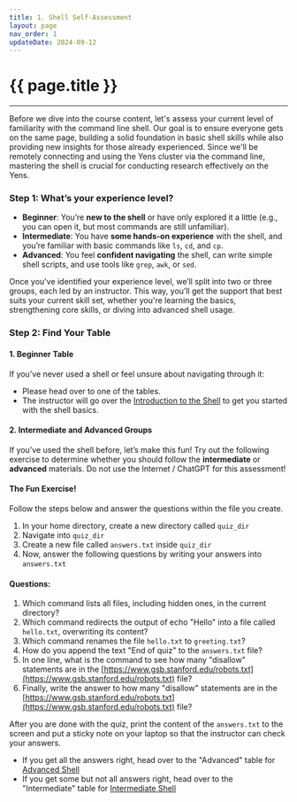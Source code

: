 ```yaml
---
title: 1. Shell Self-Assessment 
layout: page
nav_order: 1
updateDate: 2024-09-12
---
```


# {{ page.title }}
---

Before we dive into the course content, let's assess your current level of familiarity with the command line shell. Our goal is to ensure everyone gets on the same page, building a solid foundation in basic shell skills while also providing new insights for those already experienced. Since we'll be remotely connecting and using the Yens cluster via the command line, mastering the shell is crucial for conducting research effectively on the Yens. 


### Step 1: What’s your experience level?

- **Beginner**: You’re **new to the shell** or have only explored it a little (e.g., you can open it, but most commands are still unfamiliar).
- **Intermediate**: You have **some hands-on experience** with the shell, and you’re familiar with basic commands like `ls`, `cd`, and `cp`.
- **Advanced**: You feel **confident navigating** the shell, can write simple shell scripts, and use tools like `grep`, `awk`, or `sed`.

Once you've identified your experience level, we’ll split into two or three groups, each led by an instructor. This way, you’ll get the support that best suits your current skill set, whether you're learning the basics, strengthening core skills, or diving into advanced shell usage.

### Step 2: Find Your Table

#### 1. **Beginner Table**
If you’ve never used a shell or feel unsure about navigating through it:
- Please head over to one of the tables. 
- The instructor will go over the [Introduction to the Shell](beginner_shell/1_introduction.md) to get you started with the shell basics.

#### 2. **Intermediate and Advanced Groups**
If you’ve used the shell before, let’s make this fun! Try out the following exercise to determine whether you should follow the **intermediate** or **advanced** materials. Do not use the Internet / ChatGPT for this assessment!

#### The Fun Exercise!

Follow the steps below and answer the questions within the file you create.

1. In your home directory, create a new directory called `quiz_dir`
2. Navigate into `quiz_dir`
3. Create a new file called `answers.txt` inside `quiz_dir`
4. Now, answer the following questions by writing your answers into `answers.txt`


#### Questions:

1. Which command lists all files, including hidden ones, in the current directory?
2. Which command redirects the output of echo "Hello" into a file called `hello.txt`, overwriting its content?
3. Which command renames the file `hello.txt` to `greeting.txt`?
4. How do you append the text "End of quiz" to the `answers.txt` file?
5. In one line, what is the command to see how many "disallow" statements are in the [https://www.gsb.stanford.edu/robots.txt](https://www.gsb.stanford.edu/robots.txt) file?
6. Finally, write the answer to how many "disallow" statements are in the [https://www.gsb.stanford.edu/robots.txt](https://www.gsb.stanford.edu/robots.txt) file? 


After you are done with the quiz, print the content of the `answers.txt` to the screen and put a sticky note on your laptop so that the instructor can check your answers. 

- If you get all the answers right, head over to the "Advanced" table for [Advanced Shell](advanced_shell/advanced_shell.md) 
- If you get some but not all answers right, head over to the "Intermediate" table for [Intermediate Shell](intermediate_shell/intermediate_shell.md) 
